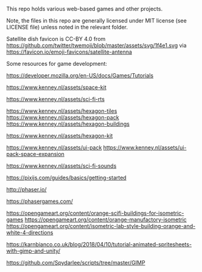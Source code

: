 This repo holds various web-based games and other projects.

Note, the files in this repo are generally licensed under MIT license (see LICENSE file) unless noted in the relevant folder.

Satellite dish favicon is CC-BY 4.0 from https://github.com/twitter/twemoji/blob/master/assets/svg/1f4e1.svg via https://favicon.io/emoji-favicons/satellite-antenna


Some resources for game development:

https://developer.mozilla.org/en-US/docs/Games/Tutorials


https://www.kenney.nl/assets/space-kit

https://www.kenney.nl/assets/sci-fi-rts

https://www.kenney.nl/assets/hexagon-tiles
https://www.kenney.nl/assets/hexagon-pack
https://www.kenney.nl/assets/hexagon-buildings

https://www.kenney.nl/assets/hexagon-kit

https://www.kenney.nl/assets/ui-pack
https://www.kenney.nl/assets/ui-pack-space-expansion

https://www.kenney.nl/assets/sci-fi-sounds


https://pixijs.com/guides/basics/getting-started


http://phaser.io/

https://phasergames.com/

https://opengameart.org/content/orange-scifi-buildings-for-isometric-games
https://opengameart.org/content/orange-manufactory-isometric
https://opengameart.org/content/isometric-lab-style-building-orange-and-white-4-directions



https://karnbianco.co.uk/blog/2018/04/10/tutorial-animated-spritesheets-with-gimp-and-unity/

https://github.com/Spydarlee/scripts/tree/master/GIMP

